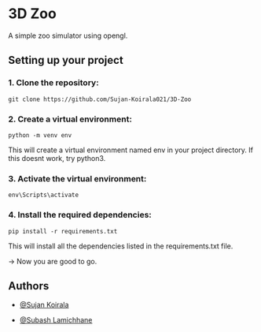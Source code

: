 # 3D Zoo

A simple zoo simulator using opengl.
## Setting up your project
### 1. Clone the repository:
```
git clone https://github.com/Sujan-Koirala021/3D-Zoo
````

### 2. Create a virtual environment:
```python -m venv env```

This will create a virtual environment named env in your project directory. If this doesnt work, try python3.

### 3. Activate the virtual environment:
```env\Scripts\activate```

### 4. Install the required dependencies:
```pip install -r requirements.txt```

This will install all the dependencies listed in the requirements.txt file.

-> Now you are good to go.


## Authors

 - [@Sujan Koirala](https://github.com/Sujan-Koirala021)

 - [@Subash Lamichhane](https://github.com/Subash-Lamichhane)

